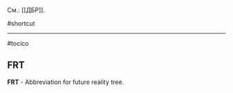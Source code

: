 См.: [[ДБР]].

#shortcut




<hr/>

#tocico

## FRT

<b>FRT</b> -  Abbreviation for future reality tree.


